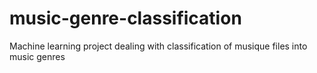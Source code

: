 # music-genre-classification
Machine learning project dealing with classification of musique files into music genres
